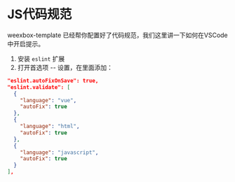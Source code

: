 # JS代码规范

weexbox-template 已经帮你配置好了代码规范，我们这里讲一下如何在VSCode中开启提示。

1. 安装 `eslint` 扩展
2. 打开首选项 -- 设置，在里面添加：
```JSON
"eslint.autoFixOnSave": true,
"eslint.validate": [
  {
    "language": "vue",
    "autoFix": true
  },
  {
    "language": "html",
    "autoFix": true
  },
  {
    "language": "javascript",
    "autoFix": true
  }
],
```